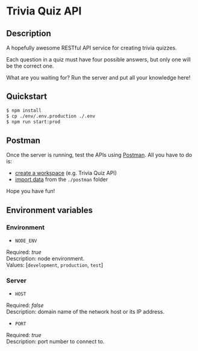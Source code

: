 # Trivia Quiz API

## Description

A hopefully awesome RESTful API service for creating trivia quizzes.

Each question in a quiz must have four possible answers, but only one will be the correct one.

What are you waiting for? Run the server and put all your knowledge here!

## Quickstart

```bash
$ npm install
$ cp ./env/.env.production ./.env
$ npm run start:prod
```

## Postman

Once the server is running, test the APIs using [Postman](https://www.postman.com/downloads/). All you have to do is:

- [create a workspace](https://learning.postman.com/docs/collaborating-in-postman/using-workspaces/creating-workspaces/) (e.g. Trivia Quiz API)
- [import data](https://learning.postman.com/docs/getting-started/importing-and-exporting-data/#importing-data-into-postman) from the `./postman` folder

Hope you have fun!

## Environment variables

### Environment

- `NODE_ENV`

Required: _true_ \
Description: node environment. \
Values: [`development`, `production`, `test`]

### Server

- `HOST`

Required: _false_ \
Description: domain name of the network host or its IP address.

- `PORT`

Required: _true_ \
Description: port number to connect to.
